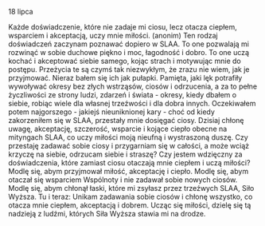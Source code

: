 18 lipca

Każde doświadczenie, które nie zadaje mi ciosu, lecz otacza ciepłem, wsparciem i akceptacją, uczy mnie miłości.
(anonim)
 Ten rodzaj doświadczeń zaczynam poznawać dopiero w SLAA. To one pozwalają mi rozwinąć w sobie duchowe piękno i moc, łagodność i dobro. To one uczą kochać i akceptować siebie samego, kojąc strach i motywując mnie do postępu. Przeżycia te są czymś tak niezwykłym, że zrazu nie wiem, jak je przyjmować. Nieraz bałem się ich jak pułapki. Pamięta, jaki lęk potrafiły wywoływać okresy bez złych wstrząsów, ciosów i odrzucenia, a za to pełne życzliwości ze strony ludzi, zdarzeń i świata - okresy, kiedy dbałem o siebie, robiąc wiele dla własnej trzeźwości i dla dobra innych. Oczekiwałem potem najgorszego - jakiejś nieuniknionej kary - choć od kiedy zakorzeniłem się w SLAA, przestały mnie dosięgać ciosy. Dzisiaj chłonę uwagę, akceptację, szczerość, wsparcie i kojące ciepło obecne na mityngach SLAA, co uczy miłości moją nieufną i wystraszoną duszę.
 Czy przestaję zadawać sobie ciosy i przygarniam się w całości, a może wciąż krzyczę na siebie, odrzucam siebie i straszę? Czy jestem wdzięczny za doświadczenia, które zamiast ciosu otaczają mnie ciepłem i uczą miłości?
 Modlę się, abym przyjmował miłość, akceptację i ciepło. Modlę się, abym otaczał się wsparciem Wspólnoty i nie zadawał sobie nowych ciosów. Modlę się, abym chłonął łaski, które mi zsyłasz przez trzeźwych SLAA, Siło Wyższa.
 Tu i teraz: Unikam zadawania sobie ciosów i chłonę wszystko, co otacza mnie ciepłem, akceptacją i dobrem. Ucząc się miłości, dzielę się tą nadzieją z ludźmi, których Siła Wyższa stawia mi na drodze.
